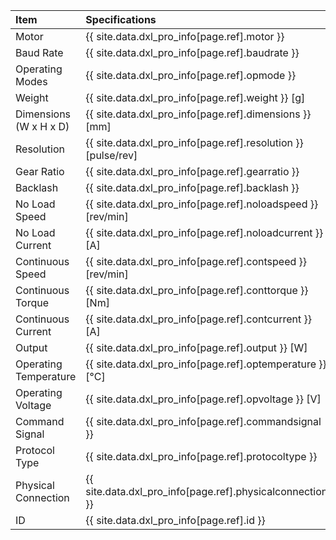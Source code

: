 
| Item                   | Specifications                                            |
|:-----------------------|:----------------------------------------------------------|
| Motor                  | {{ site.data.dxl_pro_info[page.ref].motor }}                  |
| Baud Rate              | {{ site.data.dxl_pro_info[page.ref].baudrate }}               |
| Operating Modes        | {{ site.data.dxl_pro_info[page.ref].opmode }}                 |
| Weight                 | {{ site.data.dxl_pro_info[page.ref].weight }} [g]             |
| Dimensions (W x H x D) | {{ site.data.dxl_pro_info[page.ref].dimensions }} [mm]        |
| Resolution             | {{ site.data.dxl_pro_info[page.ref].resolution }} [pulse/rev] |
| Gear Ratio             | {{ site.data.dxl_pro_info[page.ref].gearratio }}              |
| Backlash               | {{ site.data.dxl_pro_info[page.ref].backlash }}               |
| No Load Speed          | {{ site.data.dxl_pro_info[page.ref].noloadspeed }} [rev/min]  |
| No Load Current        | {{ site.data.dxl_pro_info[page.ref].noloadcurrent }} [A]      |
| Continuous Speed       | {{ site.data.dxl_pro_info[page.ref].contspeed }} [rev/min]    |
| Continuous Torque      | {{ site.data.dxl_pro_info[page.ref].conttorque }} [Nm]        |
| Continuous Current     | {{ site.data.dxl_pro_info[page.ref].contcurrent }} [A]        |
| Output                 | {{ site.data.dxl_pro_info[page.ref].output }} [W]             |
| Operating Temperature  | {{ site.data.dxl_pro_info[page.ref].optemperature }} [&deg;C] |
| Operating Voltage      | {{ site.data.dxl_pro_info[page.ref].opvoltage }} [V]          |
| Command Signal         | {{ site.data.dxl_pro_info[page.ref].commandsignal }}          |
| Protocol Type          | {{ site.data.dxl_pro_info[page.ref].protocoltype }}           |
| Physical Connection    | {{ site.data.dxl_pro_info[page.ref].physicalconnection }}     |
| ID                     | {{ site.data.dxl_pro_info[page.ref].id }}                     |
